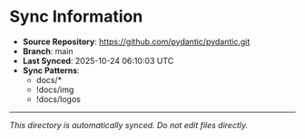 # Sync Information

- **Source Repository**: https://github.com/pydantic/pydantic.git
- **Branch**: main
- **Last Synced**: 2025-10-24 06:10:03 UTC
- **Sync Patterns**:
  - docs/*
  - !docs/img
  - !docs/logos

---
*This directory is automatically synced. Do not edit files directly.*

